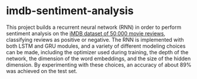 # imdb-sentiment-analysis

This project builds a recurrent neural network (RNN) in order to perform sentiment analysis on the [iMDB dataset of 50,000 movie reviews](https://www.kaggle.com/datasets/lakshmi25npathi/imdb-dataset-of-50k-movie-reviews), classifying reviews as positive or negative. The RNN is implemented with both LSTM and GRU modules, and a variety of different modeling choices can be made, including the optimizer used during training, the depth of the network, the dimension of the word embeddings, and the size of the hidden dimension. By experimenting with these choices, an accuracy of about 89% was achieved on the test set.
